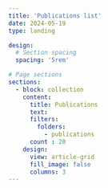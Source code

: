 ```yaml
---
title: 'Publications list'
date: 2024-05-19
type: landing

design:
  # Section spacing
  spacing: '5rem'

# Page sections
sections:
  - block: collection
    content:
      title: Publications
      text:  
      filters:
        folders:
          - publications
      count : 20
    design:
      view: article-grid
      fill_image: false
      columns: 3
---
```


